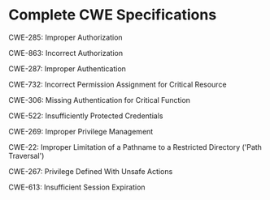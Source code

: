 

# Complete CWE Specifications

CWE-285: Improper Authorization

CWE-863: Incorrect Authorization

CWE-287: Improper Authentication

CWE-732: Incorrect Permission Assignment for Critical Resource

CWE-306: Missing Authentication for Critical Function

CWE-522: Insufficiently Protected Credentials

CWE-269: Improper Privilege Management

CWE-22: Improper Limitation of a Pathname to a Restricted Directory ('Path Traversal')

CWE-267: Privilege Defined With Unsafe Actions

CWE-613: Insufficient Session Expiration